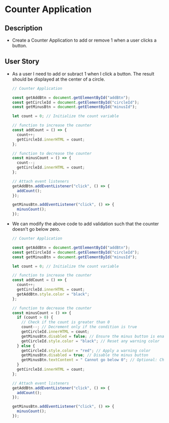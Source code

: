 # Counter Application

## Description

- Create a Counter Application to add or remove 1 when a user clicks a button.

## User Story

- As a user I need to add or subract 1 when I click a button. The result should be displayed at the center of a circle.

  ```js
  // Counter Application

  const getAddBtn = document.getElementById("addBtn");
  const getCircleId = document.getElementById("circleId");
  const getMinusBtn = document.getElementById("minusId");

  let count = 0; // Initialize the count variable

  // function to increase the counter
  const addCount = () => {
    count++;
    getCircleId.innerHTML = count;
  };

  // function to decrease the counter
  const minusCount = () => {
    count--;
    getCircleId.innerHTML = count;
  };

  // Attach event listeners
  getAddBtn.addEventListener("click", () => {
    addCount();
  });

  getMinusBtn.addEventListener("click", () => {
    minusCount();
  });
  ```

- We can modify the above code to add validation such that the counter doesn't go below zero.

  ```js
  // Counter Application

  const getAddBtn = document.getElementById("addBtn");
  const getCircleId = document.getElementById("circleId");
  const getMinusBtn = document.getElementById("minusId");

  let count = 0; // Initialize the count variable

  // function to increase the counter
  const addCount = () => {
    count++;
    getCircleId.innerHTML = count;
    getAddBtn.style.color = "black";
  };

  // function to decrease the counter
  const minusCount = () => {
    if (count > 0) {
      // Check if the count is greater than 0
      count--; // Decrement only if the condition is true
      getCircleId.innerHTML = count;
      getMinusBtn.disabled = false; // Ensure the minus button is enabled
      getCircleId.style.color = "black"; // Reset any warning color
    } else {
      getCircleId.style.color = "red"; // Apply a warning color
      getMinusBtn.disabled = true; // Disable the minus button
      getMinusBtn.textContent = " Cannot go below 0"; // Optional: Change button text
    }
    getCircleId.innerHTML = count;
  };

  // Attach event listeners
  getAddBtn.addEventListener("click", () => {
    addCount();
  });

  getMinusBtn.addEventListener("click", () => {
    minusCount();
  });
  ```
